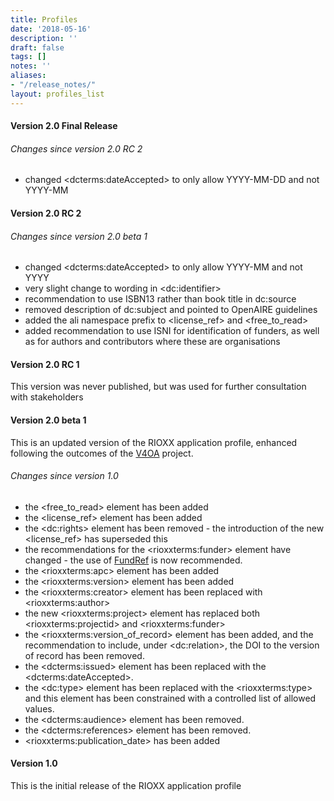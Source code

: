 ```yaml
---
title: Profiles
date: '2018-05-16'
description: ''
draft: false
tags: []
notes: ''
aliases:
- "/release_notes/"
layout: profiles_list
---
```


#### Version 2.0 Final Release

###### Changes since version 2.0 RC 2

* changed &lt;dcterms:dateAccepted&gt; to only allow YYYY-MM-DD and not YYYY-MM

#### Version 2.0 RC 2

###### Changes since version 2.0 beta 1

* changed &lt;dcterms:dateAccepted&gt; to only allow YYYY-MM and not YYYY
* very slight change to wording in &lt;dc:identifier&gt;
* recommendation to use ISBN13 rather than book title in dc:source
* removed description of dc:subject and pointed to OpenAIRE guidelines
* added the ali namespace prefix to &lt;license_ref&gt; and &lt;free_to_read&gt;
* added recommendation to use ISNI for identification of funders, as well as for authors and contributors where these are organisations


#### Version 2.0 RC 1
This version was never published, but was used for further consultation with stakeholders

#### Version 2.0 beta 1

This is an updated version of the RIOXX application profile, enhanced following the outcomes of the [V4OA](http://www.v4oa.net) project.

###### Changes since version 1.0

* the &lt;free_to_read&gt; element has been added
* the &lt;license_ref&gt; element has been added
* the &lt;dc:rights&gt; element has been removed - the introduction of the new &lt;license_ref&gt; has superseded this
* the recommendations for the &lt;rioxxterms:funder&gt; element have changed - the use of [FundRef](http://www.crossref.org/fundref/) is now recommended.
* the &lt;rioxxterms:apc&gt; element has been added
* the &lt;rioxxterms:version&gt; element has been added
* the &lt;rioxxterms:creator&gt; element has been replaced with &lt;rioxxterms:author&gt;
* the new &lt;rioxxterms:project&gt; element has replaced both &lt;rioxxterms:projectid&gt; and &lt;rioxxterms:funder&gt;
* the &lt;rioxxterms:version_of_record&gt; element has been added, and the recommendation to include, under &lt;dc:relation&gt;, the DOI to the version of record has been removed.
* the &lt;dcterms:issued&gt; element has been replaced with the &lt;dcterms:dateAccepted&gt;.
* the &lt;dc:type&gt; element has been replaced with the &lt;rioxxterms:type&gt; and this element has been constrained with a controlled list of allowed values.
* the &lt;dcterms:audience&gt; element has been removed.
* the &lt;dcterms:references&gt; element has been removed.
* &lt;rioxxterms:publication_date&gt; has been added

#### Version 1.0
This is the initial release of the RIOXX application profile